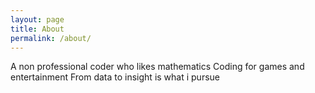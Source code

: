 ```yaml
---
layout: page
title: About
permalink: /about/
---
```


A non professional coder who likes mathematics
Coding for games and entertainment
From data to insight is what i pursue